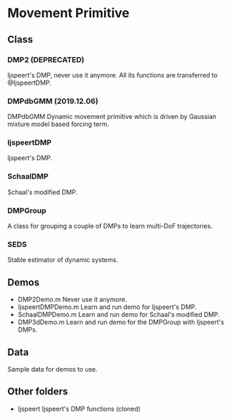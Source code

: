 # Movement Primitive

## Class

### DMP2 (DEPRECATED)

Ijspeert's DMP, never use it anymore. All its functions are transferred to @IjspeertDMP.

### DMPdbGMM (2019.12.06)

DMPdbGMM Dynamic movement primitive which is driven by Gaussian mixture model based forcing term.

### IjspeertDMP

Ijspeert's DMP.

### SchaalDMP

Schaal's modified DMP.

### DMPGroup

A class for grouping a couple of DMPs to learn multi-DoF trajectories.

### SEDS

Stable estimator of dynamic systems.

## Demos

- DMP2Demo.m            Never use it anymore.
- IjspeertDMPDemo.m     Learn and run demo for Ijspeert's DMP.
- SchaalDMPDemo.m       Learn and run demo for Schaal's modified DMP.
- DMP3dDemo.m           Learn and run demo for the DMPGroup with Ijspeert's DMPs.

## Data

Sample data for demos to use.

## Other folders

- Ijspeert              Ijspeert's DMP functions (cloned)